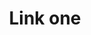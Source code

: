 ---
title: Link one
tags: ["link", "one", "connect", "hyperlink", "URL", "web", "access", "navigate"]
icon: link-one
svg: '<svg xmlns="http://www.w3.org/2000/svg" width="24" height="24" fill="none" viewBox="0 0 24 24" stroke-width="1.5" stroke-linecap="round" stroke-linejoin="round" stroke="currentColor"><path d="m10.936 8.324 4.38-4.385c1.276-1.276 3.372-1.248 4.683.063 1.31 1.312 1.338 3.41.062 4.686l-3.803 3.807m-8.516-.99L3.94 15.312c-1.277 1.276-1.25 3.374.06 4.686 1.31 1.311 3.407 1.34 4.683.063l4.38-4.385m-2.065-2.666c-1.311-1.311-1.34-3.41-.063-4.686m2.128 2.603c1.312 1.311 1.34 3.41.063 4.686"/></svg>'
---